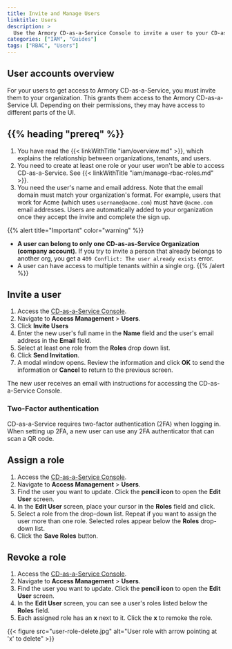 ```yaml
---
title: Invite and Manage Users
linktitle: Users
description: >
  Use the Armory CD-as-a-Service Console to invite a user to your CD-as-a-Service organization.
categories: ["IAM", "Guides"]
tags: ["RBAC", "Users"]
---
```


## User accounts overview

For your users to get access to Armory CD-as-a-Service, you must invite them to your organization. This grants them access to the Armory CD-as-a-Service UI. Depending on their permissions, they may have access to different parts of the UI.

## {{% heading "prereq" %}}

1. You have read the {{< linkWithTitle "iam/overview.md" >}}, which explains the relationship between organizations, tenants, and users. 
1. You need to create at least one role or your user won't be able to access CD-as-a-Service. See {{< linkWithTitle "iam/manage-rbac-roles.md" >}}.
1. You need the user's name and email address. Note that the email domain must match your organization's format. For example, users that work for Acme (which uses `username@acme.com`) must have `@acme.com` email addresses. Users are automatically added to your organization once they accept the invite and complete the sign up.

{{% alert title="Important" color="warning" %}}
* **A user can belong to only one CD-as-as-Service Organization (company account)**. If you try to invite a person that already belongs to another org, you get a `409 Conflict: The user already exists` error. 
* A user can have access to multiple tenants within a single org.
{{% /alert %}}

## Invite a user

1. Access the [CD-as-a-Service Console](https://console.cloud.armory.io).
1. Navigate to **Access Management** > **Users**.
1. Click **Invite Users**
1. Enter the new user's full name in the **Name** field and the user's email address in the **Email** field.
1. Select at least one role from the **Roles** drop down list.
1. Click **Send Invitation**.
1. A modal window opens. Review the information and click **OK** to send the information or **Cancel** to return to the previous screen.

The new user receives an email with instructions for accessing the CD-as-a-Service Console.

### Two-Factor authentication

CD-as-a-Service requires two-factor authentication (2FA) when logging in. When setting up 2FA, a new user can use any 2FA authenticator that can scan a QR code. 

## Assign a role

1. Access the [CD-as-a-Service Console](https://console.cloud.armory.io).
1. Navigate to **Access Management** > **Users**.
1. Find the user you want to update. Click the **pencil icon** to open the **Edit User** screen.
1. In the **Edit User** screen, place your cursor in the **Roles** field and click.
1. Select a role from the drop-down list. Repeat if you want to assign the user more than one role. Selected roles appear below the **Roles** drop-down list.
1. Click the **Save Roles** button.

## Revoke a role

1. Access the [CD-as-a-Service Console](https://console.cloud.armory.io).
1. Navigate to **Access Management** > **Users**.
1. Find the user you want to update. Click the **pencil icon** to open the **Edit User** screen.
1. In the **Edit User** screen, you can see a user's roles listed below the **Roles** field.
1. Each assigned role has an **x** next to it. Click the **x** to remoke the role.

{{< figure src="user-role-delete.jpg" alt="User role with arrow pointing at 'x' to delete" >}}
